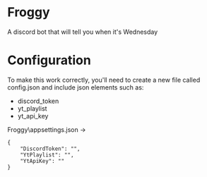 # Froggy
A discord bot that will tell you when it's Wednesday

# Configuration
To make this work correctly, you'll need to create a new file called config.json and include json elements such as:
- discord_token
- yt_playlist
- yt_api_key

Froggy\appsettings.json ->
```
﻿{
	"DiscordToken": "",
	"YtPlaylist": "",
	"YtApiKey": ""
}
```
